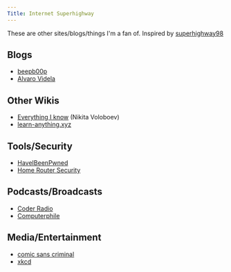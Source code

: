 ```yaml
---
Title: Internet Superhighway
---
```


These are other sites/blogs/things I'm a fan of. Inspired by [superhighway98](https://www.superhighway98.com/)

## Blogs

- [beepb00p](https://beepb00p.xyz/)
- [Alvaro Videla](https://alvaro-videla.com/archive.html)

## Other Wikis

- [Everything I know](https://wiki.nikitavoloboev.xyz/) (Nikita Voloboev)
- [learn-anything.xyz](https://learn-anything.xyz/)

## Tools/Security

- [HaveIBeenPwned](https://haveibeenpwned.com/)
- [Home Router Security](https://comparite.ch/routerstudy)

## Podcasts/Broadcasts

- [Coder Radio](https://coder.show/)
- [Computerphile](https://www.youtube.com/channel/UC9-y-6csu5WGm29I7JiwpnA)

## Media/Entertainment

- [comic sans criminal](https://www.comicsanscriminal.com/)
- [xkcd](https://xkcd.com/)
